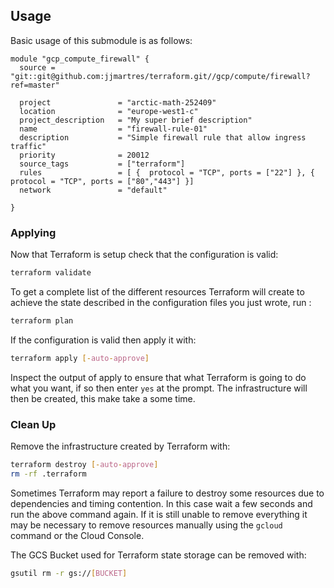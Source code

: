 ## Usage
Basic usage of this submodule is as follows:

```hcl
module "gcp_compute_firewall" {
  source = "git::git@github.com:jjmartres/terraform.git//gcp/compute/firewall?ref=master"

  project               = "arctic-math-252409"
  location              = "europe-west1-c"
  project_description   = "My super brief description"
  name                  = "firewall-rule-01"
  description           = "Simple firewall rule that allow ingress traffic"
  priority              = 20012
  source_tags           = ["terraform"]
  rules                 = [ {  protocol = "TCP", ports = ["22"] }, {  protocol = "TCP", ports = ["80","443"] }]
  network               = "default"

}
```
### Applying

Now that Terraform is setup check that the configuration is valid:

```bash
terraform validate 
```

To get a complete list of the different resources Terraform will create to achieve the state described in the configuration files you just wrote, run :

```bash
terraform plan
```

If the configuration is valid then apply it with:

```bash
terraform apply [-auto-approve]
```

Inspect the output of apply to ensure that what Terraform is going to do what you want, if so then enter `yes` at the prompt.
The infrastructure will then be created, this make take a some time.


### Clean Up

Remove the infrastructure created by Terraform with:

```bash
terraform destroy [-auto-approve]
rm -rf .terraform
```

Sometimes Terraform may report a failure to destroy some resources due to dependencies and timing contention.
In this case wait a few seconds and run the above command again. If it is still unable to remove everything it may be necessary to remove resources manually using the `gcloud` command or the Cloud Console.

The GCS Bucket used for Terraform state storage can be removed with:

```bash
gsutil rm -r gs://[BUCKET]
```